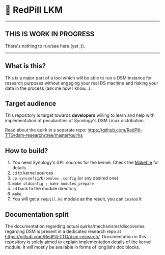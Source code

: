 # 💊 RedPill LKM

---

## THIS IS WORK IN PROGRESS
There's nothing to run/see here (yet ;)).

---

## What is this?
This is a major part of a tool which will be able to run a DSM instance for research purposes without
engaging your real DS machine and risking your data in the process (ask me how I know...).

## Target audience
This repository is target towards **developers** willing to learn and help with implementation of peculiarities of 
Synology's DSM Linux distribution.

Read about the quirk in a separate repo: https://github.com/RedPill-TTG/dsm-research/tree/master/quirks

## How to build?
1. You need Synology's GPL sources for the kernel. Check the [Makefile](Makefile) for details
2. `cd` to kernel sources
3. `cp synconfig/bromolow .config` (or any desired one)
4. `make oldconfig ; make modules_prepare`
5. `cd` back to the module directory
5. `make`
6. You will get a `redpill.ko` module as the result, you can `insmod` it

## Documentation split
The documentation regarding actual quirks/mechanisms/discoveries regarding DSM is present in a dedicated research repo 
at https://github.com/RedPill-TTG/dsm-research/. Documentation in this repository is solely aimed to explain 
implementation details of the kernel module. It will mostly be available in forms of long(ish) doc blocks.
